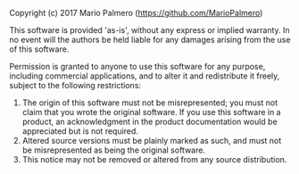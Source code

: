 Copyright (c) 2017 Mario Palmero (https://github.com/MarioPalmero)

This software is provided 'as-is', without any express or implied
warranty.  In no event will the authors be held liable for any damages
arising from the use of this software.

Permission is granted to anyone to use this software for any purpose,
including commercial applications, and to alter it and redistribute it
freely, subject to the following restrictions:

1. The origin of this software must not be misrepresented; you must not
claim that you wrote the original software. If you use this software
in a product, an acknowledgment in the product documentation would be
appreciated but is not required.
2. Altered source versions must be plainly marked as such, and must not be
misrepresented as being the original software.
3. This notice may not be removed or altered from any source distribution.
